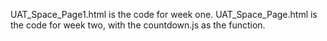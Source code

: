 UAT_Space_Page1.html is the code for week one. 
UAT_Space_Page.html is the code for week two, with the countdown.js as the function. 